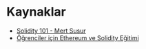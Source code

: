 # Kaynaklar

- [Solidity 101 - Mert Susur](https://www.youtube.com/watch?v=-Xqax3MOuPg)
- [Öğrenciler için Ethereum ve Solidity Eğitimi](https://www.youtube.com/watch?v=Nsi82G2x3xk&t=9486s) 